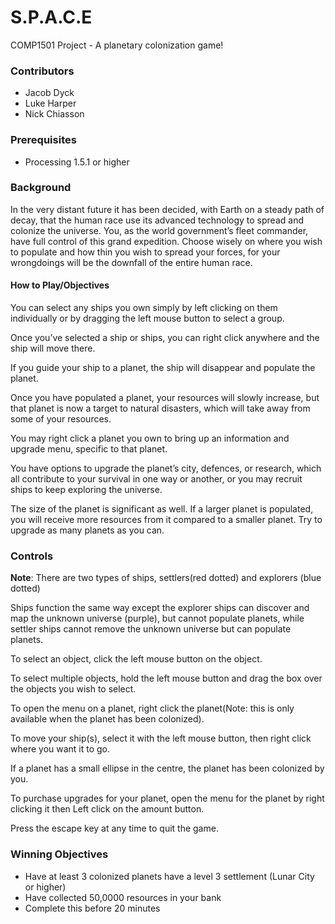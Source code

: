 # S.P.A.C.E
COMP1501 Project - A planetary colonization game!

### Contributors
- Jacob Dyck
- Luke Harper
- Nick Chiasson

### Prerequisites
- Processing 1.5.1 or higher

### Background
In the very distant future it has been decided, with Earth on a steady path of decay, that the human race use its advanced technology to spread and colonize the universe. You, as the world government’s fleet commander, have full control of this grand expedition. Choose wisely on where you wish to populate and how thin you wish to spread your forces, for your wrongdoings will be the downfall of the entire human race.

#### How to Play/Objectives
You can select any ships you own simply by left clicking on them individually or by dragging the left mouse button to select a group.

Once you’ve selected a ship or ships, you can right click anywhere and the ship will move there.

If you guide your ship to a planet, the ship will disappear and populate the planet.

Once you have populated a planet, your resources will slowly increase, but that planet is now a target to natural disasters, which will take away from some of your resources.

You may right click a planet you own to bring up an information and upgrade menu, specific to that planet.

You have options to upgrade the planet’s city, defences, or research, which all contribute to your survival in one way or another, or you may recruit ships to keep exploring the universe.

The size of the planet is significant as well. If a larger planet is populated, you will receive more resources from it compared to a smaller planet. Try to upgrade as many planets as you can.

### Controls
**Note**: There are two types of ships, settlers(red dotted) and explorers (blue dotted)

Ships function the same way except the explorer ships can discover and map the unknown universe (purple), but cannot populate planets, while settler ships cannot remove the unknown universe but can populate planets.

To select an object, click the left mouse button on the object.

To select multiple objects, hold the left mouse button and drag the box over the objects you wish to select.

To open the menu on a planet, right click the planet(Note: this is only available when the planet has been colonized).

To move your ship(s), select it with the left mouse button, then right click where you want it to go.

If a planet has a small ellipse in the centre, the planet has been colonized by you.

To purchase upgrades for your planet, open the menu for the planet by right clicking it then Left click on the amount button.

Press the escape key at any time to quit the game.

### Winning Objectives
- Have at least 3 colonized planets have a level 3 settlement (Lunar City or higher)
- Have collected 50,0000 resources in your bank
- Complete this before 20 minutes
